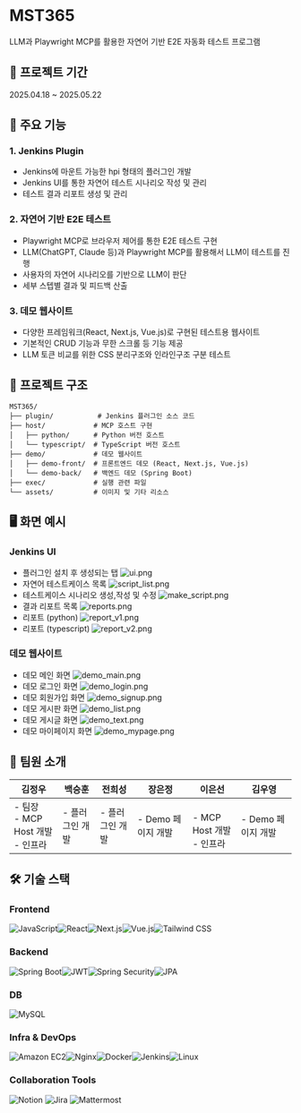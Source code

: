 # MST365

LLM과 Playwright MCP를 활용한 자연어 기반 E2E 자동화 테스트 프로그램

## 📅 프로젝트 기간

2025.04.18 ~ 2025.05.22

## 🚀 주요 기능

### 1. Jenkins Plugin

- Jenkins에 마운트 가능한 hpi 형태의 플러그인 개발
- Jenkins UI를 통한 자연어 테스트 시나리오 작성 및 관리
- 테스트 결과 리포트 생성 및 관리

### 2. 자연어 기반 E2E 테스트

- Playwright MCP로 브라우저 제어를 통한 E2E 테스트 구현
- LLM(ChatGPT, Claude 등)과 Playwright MCP를 활용해서 LLM이 테스트를 진행
- 사용자의 자연어 시나리오를 기반으로 LLM이 판단
- 세부 스텝별 결과 및 피드백 산출

### 3. 데모 웹사이트

- 다양한 프레임워크(React, Next.js, Vue.js)로 구현된 테스트용 웹사이트
- 기본적인 CRUD 기능과 무한 스크롤 등 기능 제공
- LLM 토큰 비교를 위한 CSS 분리구조와 인라인구조 구분 테스트

## 📁 프로젝트 구조

```
MST365/
├── plugin/           # Jenkins 플러그인 소스 코드
├── host/            # MCP 호스트 구현
│   ├── python/      # Python 버전 호스트
│   └── typescript/  # TypeScript 버전 호스트
├── demo/            # 데모 웹사이트
│   ├── demo-front/  # 프론트엔드 데모 (React, Next.js, Vue.js)
│   └── demo-back/   # 백엔드 데모 (Spring Boot)
├── exec/            # 실행 관련 파일
└── assets/          # 이미지 및 기타 리소스
```

## 🖥 화면 예시

### Jenkins UI

- 플러그인 설치 후 생성되는 탭
  ![ui.png](assets/ui.png)
- 자연어 테스트케이스 목록
  ![script_list.png](assets/script_list.png)
- 테스트케이스 시나리오 생성,작성 및 수정
  ![make_script.png](assets/make_script.png)
- 결과 리포트 목록
  ![reports.png](assets/reports.png)
- 리포트 (python)
  ![report_v1.png](assets/report_v1.png)
- 리포트 (typescript)
  ![report_v2.png](assets/report_v2.png)

### 데모 웹사이트

- 데모 메인 화면
  ![demo_main.png](assets/demo_main.png)
- 데모 로그인 화면
  ![demo_login.png](assets/demo_login.png)
- 데모 회원가입 화면
  ![demo_signup.png](assets/demo_signup.png)
- 데모 게시판 화면
  ![demo_list.png](assets/demo_list.png)
- 데모 게시글 화면
  ![demo_text.png](assets/demo_text.png)
- 데모 마이페이지 화면
  ![demo_mypage.png](assets/demo_mypage.png)

## 👥 팀원 소개

| **김정우**                              | **백승훈**      | **전희성**      | **장은정**         | **이은선**                       | **김우영**         |
| --------------------------------------- | --------------- | --------------- | ------------------ | -------------------------------- | ------------------ |
| - 팀장 <br>- MCP Host 개발 <br>- 인프라 | - 플러그인 개발 | - 플러그인 개발 | - Demo 페이지 개발 | <br>- MCP Host 개발 <br>- 인프라 | - Demo 페이지 개발 |

## 🛠 기술 스택

### Frontend

<img src="https://img.shields.io/badge/JavaScript-ES6-F7DF1E?style=for-the-badge&logo=JavaScript&logoColor=white" alt="JavaScript"><img src="https://img.shields.io/badge/React-61DAFB?style=for-the-badge&logo=react&logoColor=black" alt="React"><img src="https://img.shields.io/badge/Next.js-000000?style=for-the-badge&logo=nextdotjs&logoColor=white" alt="Next.js"><img src="https://img.shields.io/badge/Vue.js-4FC08D?style=for-the-badge&logo=vue.js&logoColor=white" alt="Vue.js"><img src="https://img.shields.io/badge/Tailwind_CSS-06B6D4?style=for-the-badge&logo=tailwindcss&logoColor=white" alt="Tailwind CSS">

### Backend

<img src="https://img.shields.io/badge/Spring_Boot-6DB33F?style=for-the-badge&logo=springboot&logoColor=white" alt="Spring Boot"><img src="https://img.shields.io/badge/JWT-000000?style=for-the-badge&logo=JSON%20web%20tokens&logoColor=white" alt="JWT"><img src="https://img.shields.io/badge/Spring_Security-6DB33F?style=for-the-badge&logo=springsecurity&logoColor=white" alt="Spring Security"><img src="https://img.shields.io/badge/JPA-59666C?style=for-the-badge&logo=hibernate&logoColor=white" alt="JPA">

### DB

<img src="https://img.shields.io/badge/MySQL-4479A1?style=for-the-badge&logo=mysql&logoColor=white" alt="MySQL">

### Infra & DevOps

<img src="https://img.shields.io/badge/Amazon_EC2-FF9900?style=for-the-badge&logo=amazonaws&logoColor=white" alt="Amazon EC2"><img src="https://img.shields.io/badge/Nginx-009639?style=for-the-badge&logo=nginx&logoColor=white" alt="Nginx"><img src="https://img.shields.io/badge/Docker-2496ED?style=for-the-badge&logo=docker&logoColor=white" alt="Docker"><img src="https://img.shields.io/badge/Jenkins-D24939?style=for-the-badge&logo=jenkins&logoColor=white" alt="Jenkins"><img src="https://img.shields.io/badge/Linux-FCC624?style=for-the-badge&logo=linux&logoColor=black" alt="Linux">

### Collaboration Tools

<img src="https://img.shields.io/badge/Notion-000000?style=for-the-badge&logo=notion&logoColor=white" alt="Notion"> <img src="https://img.shields.io/badge/Jira-0052CC?style=for-the-badge&logo=jira&logoColor=white" alt="Jira"> <img src="https://img.shields.io/badge/Mattermost-0058CC?style=for-the-badge&logo=mattermost&logoColor=white" alt="Mattermost">
